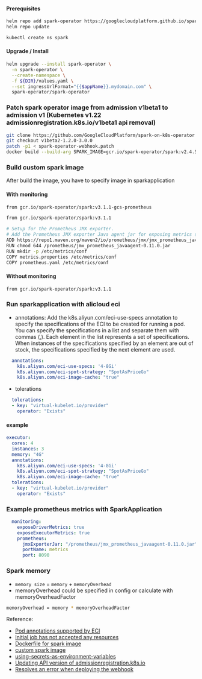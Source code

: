 #### Prerequisites
```bash
helm repo add spark-operator https://googlecloudplatform.github.io/spark-on-k8s-operator
helm repo update

kubectl create ns spark
``` 

#### Upgrade / Install
```bash 
helm upgrade --install spark-operator \
  -n spark-operator \
  --create-namespace \
  -f ${DIR}/values.yaml \
  --set ingressUrlFormat="{{$appName}}.mydomain.com" \
  spark-operator/spark-operator
```

### Patch spark operator image from admission v1beta1 to admission v1 (Kubernetes v1.22 admissionregistration.k8s.io/v1beta1 api removal)
```bash
git clone https://github.com/GoogleCloudPlatform/spark-on-k8s-operator
git checkout v1beta2-1.2.0-3.0.0
patch -p1 < spark-operator-webhook.patch
docker build --build-arg SPARK_IMAGE=gcr.io/spark-operator/spark:v2.4.5 -t spark-operator:v1beta2-1.2.0-2.4.5 .
```

### Build custom spark image
After build the image, you have to specify image in sparkapplication
#### With monitoring
```bash
from gcr.io/spark-operator/spark:v3.1.1-gcs-prometheus
```
```bash
from gcr.io/spark-operator/spark:v3.1.1

# Setup for the Prometheus JMX exporter.
# Add the Prometheus JMX exporter Java agent jar for exposing metrics sent to the JmxSink to Prometheus.
ADD https://repo1.maven.org/maven2/io/prometheus/jmx/jmx_prometheus_javaagent/0.11.0/jmx_prometheus_javaagent-0.11.0.jar /prometheus/
RUN chmod 644 /prometheus/jmx_prometheus_javaagent-0.11.0.jar
RUN mkdir -p /etc/metrics/conf
COPY metrics.properties /etc/metrics/conf
COPY prometheus.yaml /etc/metrics/conf
```
#### Without monitoring
```bash
from gcr.io/spark-operator/spark:v3.1.1
```

### Run sparkapplication with alicloud eci
* annotations: Add the k8s.aliyun.com/eci-use-specs annotation to specify the specifications of the ECI to be created for running a pod. You can specify the specifications in a list and separate them with commas (,). Each element in the list represents a set of specifications. When instances of the specifications specified by an element are out of stock, the specifications specified by the next element are used.
```yaml
  annotations:
    k8s.aliyun.com/eci-use-specs: '4-8Gi'
    k8s.aliyun.com/eci-spot-strategy: "SpotAsPriceGo"
    k8s.aliyun.com/eci-image-cache: "true"
```
* tolerations
```yaml
  tolerations:
  - key: "virtual-kubelet.io/provider"
    operator: "Exists"
```
#### example
```yaml
executor:
  cores: 4
  instances: 3
  memory: "4G"
  annotations:      
    k8s.aliyun.com/eci-use-specs: '4-8Gi'
    k8s.aliyun.com/eci-spot-strategy: "SpotAsPriceGo"
    k8s.aliyun.com/eci-image-cache: "true"
  tolerations:
  - key: "virtual-kubelet.io/provider"
    operator: "Exists"
```

### Example prometheus metrics with SparkApplication
```yaml
  monitoring:
    exposeDriverMetrics: true
    exposeExecutorMetrics: true
    prometheus:
      jmxExporterJar: "/prometheus/jmx_prometheus_javaagent-0.11.0.jar"
      portName: metrics
      port: 8090
```

### Spark memory
* `memory size` =  `memory`  + `memoryOverhead`
* memoryOverhead could be specified in config or calculate with memoryOverheadFactor
```bash
memoryOverhead = memory * memoryOverheadFactor
```

Reference:
* [Pod annotations supported by ECI](https://www.alibabacloud.com/help/doc-detail/144561.htm)
* [Initial job has not accepted any resources](https://github.com/GoogleCloudPlatform/spark-on-k8s-operator/issues/895)
* [Dockerfile for spark image](https://github.com/GoogleCloudPlatform/spark-on-k8s-operator/blob/master/Dockerfile)
* [custom spark image](https://github.com/GoogleCloudPlatform/spark-on-k8s-operator/tree/master/spark-docker)
* [using-secrets-as-environment-variables](https://github.com/GoogleCloudPlatform/spark-on-k8s-operator/blob/master/docs/user-guide.md#using-secrets-as-environment-variables)
* [Updating API version of admissionregistration.k8s.io](https://github.com/GoogleCloudPlatform/spark-on-k8s-operator/pull/1401)
* [Resolves an error when deploying the webhook](https://github.com/GoogleCloudPlatform/spark-on-k8s-operator/pull/1413)


